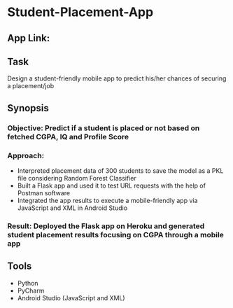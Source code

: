 # Student-Placement-App
## App Link:
## Task
Design a student-friendly mobile app to predict his/her chances of securing a placement/job
## Synopsis
### Objective: Predict if a student is placed or not based on fetched CGPA, IQ and Profile Score
### Approach:
- Interpreted placement data of 300 students to save the model as a PKL file considering Random Forest Classifier
- Built a Flask app and used it to test URL requests with the help of Postman software
- Integrated the app results to execute a mobile-friendly app via JavaScript and XML in Android Studio
### Result: Deployed the Flask app on Heroku and generated student placement results focusing on CGPA through a mobile app
## Tools
* Python
* PyCharm
* Android Studio (JavaScript and XML)
